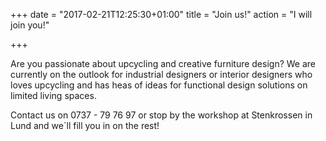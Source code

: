 +++
date = "2017-02-21T12:25:30+01:00"
title = "Join us!"
action = "I will join you!"

+++

Are you  passionate about upcycling and creative furniture design?  We are currently on the outlook for industrial designers or interior designers who loves upcycling and has heas of ideas for functional design solutions on limited living spaces.

Contact us on 0737 - 79 76 97 or stop by the workshop at Stenkrossen in Lund and we´ll fill you in on the rest!